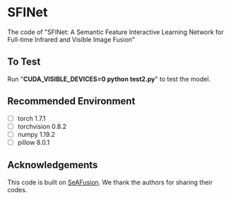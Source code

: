 
#  SFINet

The code of "SFINet: A Semantic Feature Interactive Learning Network for Full-time Infrared and Visible Image Fusion"


## To Test

Run "**CUDA_VISIBLE_DEVICES=0 python test2.py**" to test the model.


## Recommended Environment

 - [ ] torch  1.7.1
 - [ ] torchvision 0.8.2
 - [ ] numpy 1.19.2
 - [ ] pillow  8.0.1

## Acknowledgements

This code is built on [SeAFusion](https://github.com/Linfeng-Tang/SeAFusion). We thank the authors for sharing their codes.
